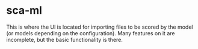 # sca-ml

This is where the UI is located for importing files to be scored by the model (or models depending on the configuration). Many features on it are incomplete, but the basic functionality is there.
